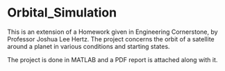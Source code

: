 # Orbital_Simulation

This is an extension of a Homework given in Engineering Cornerstone, by Professor Joshua Lee Hertz.
The project concerns the orbit of a satellite around a planet in various conditions and starting states.

The project is done in MATLAB and a PDF report is attached along with it.
